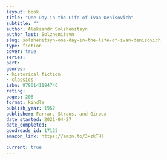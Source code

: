 ```yaml
---
layout: book
title: "One Day in the Life of Ivan Denisovich"
subtitle: ""
author: Aleksandr Solzhenitsyn
author_last: Solzhenitsyn
slug: solzhenitsyn-one-day-in-the-life-of-ivan-denisovich
type: fiction
cover: true
series: 
part: 
genres:
- historical fiction
- classics
isbn: 9780141184746
rating: 
pages: 208
format: kindle
publish_year: 1962
publisher: Farrar, Straus, and Giroux
date_started: 2021-04-27
date_completed: 
goodreads_id: 17125
amazon_link: https://amzn.to/3xzkTHl

current: true
---
```

